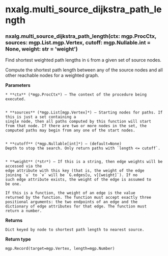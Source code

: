 # nxalg.multi_source_dijkstra_path_length


### nxalg.multi_source_dijkstra_path_length(ctx: mgp.ProcCtx, sources: mgp.List.mgp.Vertex, cutoff: mgp.Nullable.int = None, weight: str = 'weight')
Find shortest weighted path lengths in `G` from a given set of
source nodes.

Compute the shortest path length between any of the source nodes and
all other reachable nodes for a weighted graph.


**Parameters**

    
    * **ctx** (*mgp.ProcCtx*) – The context of the procedure being executed.


    * **sources** (*mgp.List[mgp.Vertex]*) – Starting nodes for paths. If this is just a set containing a
    single node, then all paths computed by this function will start
    from that node. If there are two or more nodes in the set, the
    computed paths may begin from any one of the start nodes.


    * **cutoff** (*mgp.Nullable[int]*) – (default=None)
    Depth to stop the search. Only return paths with `length <= cutoff`.


    * **weight** (*str*) – If this is a string, then edge weights will be accessed via the
    edge attribute with this key (that is, the weight of the edge
    joining `u` to `v` will be `G.edges[u, v][weight]`). If no
    such edge attribute exists, the weight of the edge is assumed to
    be one.

    If this is a function, the weight of an edge is the value
    returned by the function. The function must accept exactly three
    positional arguments: the two endpoints of an edge and the
    dictionary of edge attributes for that edge. The function must
    return a number.




**Returns**

    Dict keyed by node to shortest path length to nearest source.



**Return type**

    mgp.Record(target=mgp.Vertex, length=mgp.Number)
